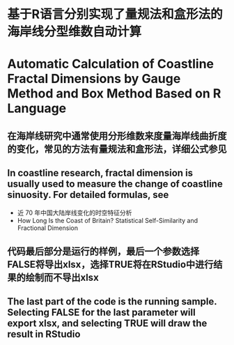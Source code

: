# 基于R语言分别实现了量规法和盒形法的海岸线分型维数自动计算
# Automatic Calculation of Coastline Fractal Dimensions by Gauge Method and Box Method Based on R Language

## 在海岸线研究中通常使用分形维数来度量海岸线曲折度的变化，常见的方法有量规法和盒形法，详细公式参见
## In coastline research, fractal dimension is usually used to measure the change of coastline sinuosity. For detailed formulas, see
- 近 70 年中国大陆岸线变化的时空特征分析
- How Long Is the Coast of Britain? Statistical Self-Similarity and Fractional Dimension 
## 代码最后部分是运行的样例，最后一个参数选择FALSE将导出xlsx，选择TRUE将在RStudio中进行结果的绘制而不导出xlsx
## The last part of the code is the running sample. Selecting FALSE for the last parameter will export xlsx, and selecting TRUE will draw the result in RStudio
